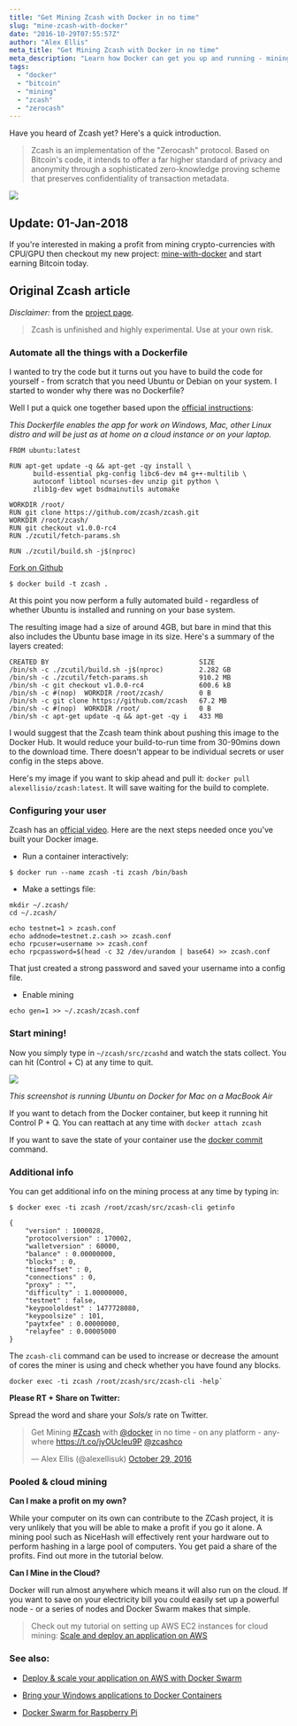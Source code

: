 ```yaml
---
title: "Get Mining Zcash with Docker in no time"
slug: "mine-zcash-with-docker"
date: "2016-10-29T07:55:57Z"
author: "Alex Ellis"
meta_title: "Get Mining Zcash with Docker in no time"
meta_description: "Learn how Docker can get you up and running - mining Zcash in no time. Based on Bitcoin's code it intends to offer privacy and anonymity."
tags:
  - "docker"
  - "bitcoin"
  - "mining"
  - "zcash"
  - "zerocash"
---
```


Have you heard of Zcash yet? Here's a quick introduction.

> Zcash is an implementation of the "Zerocash" protocol. Based on Bitcoin's code, it intends to offer a far higher standard of privacy and anonymity through a sophisticated zero-knowledge proving scheme that preserves confidentiality of transaction metadata.

![](/content/images/2016/10/Screen-Shot-2016-10-29-at-08-53-55.png)

## Update: 01-Jan-2018

If you're interested in making a profit from mining crypto-currencies with CPU/GPU then checkout my new project: [mine-with-docker](https://github.com/alexellis/mine-with-docker) and start earning Bitcoin today.

## Original Zcash article

*Disclaimer:* from the [project page](https://github.com/zcash/zcash).

> Zcash is unfinished and highly experimental. Use at your own risk.

### Automate all the things with a Dockerfile

I wanted to try the code but it turns out you have to build the code for yourself - from scratch that you need Ubuntu or Debian on your system. I started to wonder why there was no Dockerfile?

Well I put a quick one together based upon the [official instructions](https://github.com/zcash/zcash):

*This Dockerfile enables the app for work on Windows, Mac, other Linux distro and will be just as at home on a cloud instance or on your laptop.*

```
FROM ubuntu:latest

RUN apt-get update -q && apt-get -qy install \
      build-essential pkg-config libc6-dev m4 g++-multilib \
      autoconf libtool ncurses-dev unzip git python \
      zlib1g-dev wget bsdmainutils automake

WORKDIR /root/
RUN git clone https://github.com/zcash/zcash.git
WORKDIR /root/zcash/
RUN git checkout v1.0.0-rc4
RUN ./zcutil/fetch-params.sh

RUN ./zcutil/build.sh -j$(nproc)
```

[Fork on Github](https://gist.github.com/alexellis/4aa99cb62ba44572488bb958eb2a5fd1)

```
$ docker build -t zcash .
```

At this point you now perform a fully automated build - regardless of whether Ubuntu is installed and running on your base system.

The resulting image had a size of around 4GB, but bare in mind that this also includes the Ubuntu base image in its size. Here's a summary of the layers created:

```
CREATED BY                                      SIZE     
/bin/sh -c ./zcutil/build.sh -j$(nproc)         2.282 GB 
/bin/sh -c ./zcutil/fetch-params.sh             910.2 MB 
/bin/sh -c git checkout v1.0.0-rc4              600.6 kB 
/bin/sh -c #(nop)  WORKDIR /root/zcash/         0 B      
/bin/sh -c git clone https://github.com/zcash   67.2 MB  
/bin/sh -c #(nop)  WORKDIR /root/               0 B      
/bin/sh -c apt-get update -q && apt-get -qy i   433 MB   
```

I would suggest that the Zcash team think about pushing this image to the Docker Hub. It would reduce your build-to-run time from 30-90mins down to the download time. There doesn't appear to be individual secrets or user config in the steps above.

Here's my image if you want to skip ahead and pull it: `docker pull alexellisio/zcash:latest`. It will save waiting for the build to complete.

### Configuring your user

Zcash has an [official video](https://www.youtube.com/watch?v=ZoRFLkZG0zg&feature=youtu.be). Here are the next steps needed once you've built your Docker image.

* Run a container interactively:

```
$ docker run --name zcash -ti zcash /bin/bash
```

* Make a settings file:

```
mkdir ~/.zcash/
cd ~/.zcash/

echo testnet=1 > zcash.conf
echo addnode=testnet.z.cash >> zcash.conf
echo rpcuser=username >> zcash.conf
echo rpcpassword=$(head -c 32 /dev/urandom | base64) >> zcash.conf
```

That just created a strong password and saved your username into a config file.

* Enable mining

```
echo gen=1 >> ~/.zcash/zcash.conf
```

### Start mining!

Now you simply type in `~/zcash/src/zcashd` and watch the stats collect. You can hit (Control + C) at any time to quit.

![](/content/images/2016/10/Screen-Shot-2016-10-29-at-09-30-13.png)

*This screenshot is running Ubuntu on Docker for Mac on a MacBook Air*

If you want to detach from the Docker container, but keep it running hit Control P + Q. You can reattach at any time with `docker attach zcash`

If you want to save the state of your container use the [docker commit](https://docs.docker.com/engine/reference/commandline/commit/) command.

### Additional info

You can get additional info on the mining process at any time by typing in:

```
$ docker exec -ti zcash /root/zcash/src/zcash-cli getinfo

{
    "version" : 1000028,
    "protocolversion" : 170002,
    "walletversion" : 60000,
    "balance" : 0.00000000,
    "blocks" : 0,
    "timeoffset" : 0,
    "connections" : 0,
    "proxy" : "",
    "difficulty" : 1.00000000,
    "testnet" : false,
    "keypoololdest" : 1477728080,
    "keypoolsize" : 101,
    "paytxfee" : 0.00000000,
    "relayfee" : 0.00005000
}

```

The `zcash-cli` command can be used to increase or decrease the amount of cores the miner is using and check whether you have found any blocks.

```
docker exec -ti zcash /root/zcash/src/zcash-cli -help`
```

**Please RT + Share on Twitter:**

Spread the word and share your *Sols/s* rate on Twitter.

<blockquote class="twitter-tweet" data-lang="en"><p lang="en" dir="ltr">Get Mining <a href="https://twitter.com/hashtag/Zcash?src=hash">#Zcash</a> with <a href="https://twitter.com/docker">@docker</a> in no time - on any platform - anywhere <a href="https://t.co/jyOUcleu9P">https://t.co/jyOUcleu9P</a> <a href="https://twitter.com/zcashco">@zcashco</a></p>&mdash; Alex Ellis (@alexellisuk) <a href="https://twitter.com/alexellisuk/status/792274187998138368">October 29, 2016</a></blockquote> <script async src="//platform.twitter.com/widgets.js" charset="utf-8"></script>

### Pooled & cloud mining

**Can I make a profit on my own?**

While your computer on its own can contribute to the ZCash project, it is very unlikely that you will be able to make a profit if you go it alone. A mining pool such as NiceHash will effectively rent your hardware out to perform hashing in a large pool of computers. You get paid a share of the profits. Find out more in the tutorial below.

**Can I Mine in the Cloud?**

Docker will run almost anywhere which means it will also run on the cloud. If you want to save on your electricity bill you could easily set up a powerful node - or a series of nodes and Docker Swarm makes that simple.

> Check out my tutorial on setting up AWS EC2 instances for cloud mining: [Scale and deploy an application on AWS](http://blog.alexellis.io/scale-docker-swarm-on-aws/)


### See also:

* [Deploy & scale your application on AWS with Docker Swarm](http://blog.alexellis.io/scale-docker-swarm-on-aws/)

* [Bring your Windows applications to Docker Containers](http://blog.alexellis.io/tag/windows)

* [Docker Swarm for Raspberry Pi](http://blog.alexellis.io/tag/raspberry-pi)